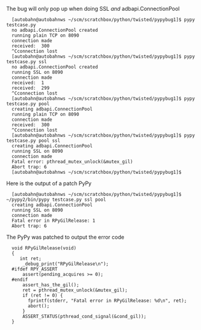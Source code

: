 The bug will only pop up when doing SSL _and_ adbapi.ConnectionPool

      [autobahn@autobahnws ~/scm/scratchbox/python/twisted/pypybug1]$ pypy testcase.py
      no adbapi.ConnectionPool created
      running plain TCP on 8090
      connection made
      received:  300
      ^Cconnection lost
      [autobahn@autobahnws ~/scm/scratchbox/python/twisted/pypybug1]$ pypy testcase.py ssl
      no adbapi.ConnectionPool created
      running SSL on 8090
      connection made
      received:  1
      received:  299
      ^Cconnection lost
      [autobahn@autobahnws ~/scm/scratchbox/python/twisted/pypybug1]$ pypy testcase.py pool
      creating adbapi.ConnectionPool
      running plain TCP on 8090
      connection made
      received:  300
      ^Cconnection lost
      [autobahn@autobahnws ~/scm/scratchbox/python/twisted/pypybug1]$ pypy testcase.py pool ssl
      creating adbapi.ConnectionPool
      running SSL on 8090
      connection made
      Fatal error: pthread_mutex_unlock(&mutex_gil)
      Abort trap: 6
      [autobahn@autobahnws ~/scm/scratchbox/python/twisted/pypybug1]$


Here is the output of a patch PyPy


      [autobahn@autobahnws ~/scm/scratchbox/python/twisted/pypybug1]$ ~/pypy2/bin/pypy testcase.py ssl pool
      creating adbapi.ConnectionPool
      running SSL on 8090
      connection made
      Fatal error in RPyGilRelease: 1
      Abort trap: 6


The PyPy was patched to output the error code


      void RPyGilRelease(void)
      {
         int ret;
          _debug_print("RPyGilRelease\n");
      #ifdef RPY_ASSERT
          assert(pending_acquires >= 0);
      #endif
          assert_has_the_gil();
          ret = pthread_mutex_unlock(&mutex_gil);
          if (ret != 0) {
            fprintf(stderr, "Fatal error in RPyGilRelease: %d\n", ret);
            abort();
          }
          ASSERT_STATUS(pthread_cond_signal(&cond_gil));
      }
